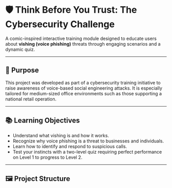 # 🛡️ Think Before You Trust: The Cybersecurity Challenge

A comic-inspired interactive training module designed to educate users about **vishing (voice phishing)** threats through engaging scenarios and a dynamic quiz.

---

## 🎯 Purpose

This project was developed as part of a cybersecurity training initiative to raise awareness of voice-based social engineering attacks. It is especially tailored for medium-sized office environments such as those supporting a national retail operation.

---

## 📚 Learning Objectives

- Understand what vishing is and how it works.
- Recognize why voice phishing is a threat to businesses and individuals.
- Learn how to identify and respond to suspicious calls.
- Test your instincts with a two-level quiz requiring perfect performance on Level 1 to progress to Level 2.

---

## 🖼️ Project Structure

